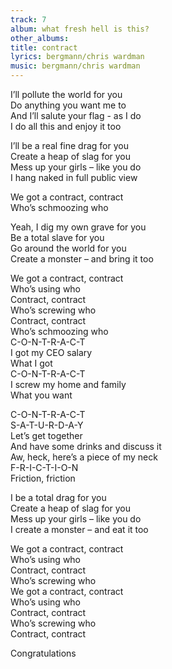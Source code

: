 ```yaml
---
track: 7
album: what fresh hell is this?
other_albums:
title: contract
lyrics: bergmann/chris wardman
music: bergmann/chris wardman
---
```

I&rsquo;ll pollute the world for you  
Do anything you want me to  
And I&rsquo;ll salute your flag - as I do  
I do all this and enjoy it too  
  
I&rsquo;ll be a real fine drag for you  
Create a heap of slag for you  
Mess up your girls &ndash; like you do  
I hang naked in full public view  
  
We got a contract, contract  
Who&rsquo;s schmoozing who  
  
Yeah, I dig my own grave for you  
Be a total slave for you  
Go around the world for you  
Create a monster &ndash; and bring it too  
  
We got a contract, contract  
Who&rsquo;s using who  
Contract, contract  
Who&rsquo;s screwing who  
Contract, contract  
Who&rsquo;s schmoozing who  
C-O-N-T-R-A-C-T  
I got my CEO salary  
What I got  
C-O-N-T-R-A-C-T  
I screw my home and family  
What you want  
  
C-O-N-T-R-A-C-T  
S-A-T-U-R-D-A-Y  
Let&rsquo;s get together  
And have some drinks and discuss it  
Aw, heck, here&rsquo;s a piece of my neck  
F-R-I-C-T-I-O-N  
Friction, friction  
  
I be a total drag for you  
Create a heap of slag for you  
Mess up your girls &ndash; like you do  
I create a monster &ndash; and eat it too  
  
We got a contract, contract  
Who&rsquo;s using who  
Contract, contract  
Who&rsquo;s screwing who  
We got a contract, contract  
Who&rsquo;s using who  
Contract, contract  
Who&rsquo;s screwing who  
Contract, contract  
  
Congratulations  
